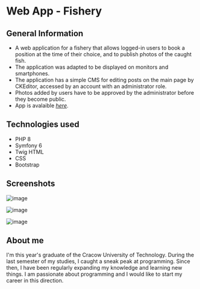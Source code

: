 # Web App - Fishery


## General Information
- A web application for a fishery that allows logged-in users to book a position at the time of their choice, and to publish photos of the caught fish.
- The application was adapted to be displayed on monitors and smartphones.
- The application has a simple CMS for editing posts on the main page by CKEditor, accessed by an account with an administrator role.
- Photos added by users have to be approved by the administrator before they become public.
- App is avalaible [_here_](https://sylwester-cebula.pl).

## Technologies used
- PHP 8
- Symfony 6
- Twig HTML
- CSS
- Bootstrap

## Screenshots
![image](https://user-images.githubusercontent.com/100083050/162738905-09da8563-f774-49ff-aa6e-0a55ea4db7a3.png)

![image](https://user-images.githubusercontent.com/100083050/162739422-bc6049cf-b5a9-492d-a334-5e477c0aa488.png)

![image](https://user-images.githubusercontent.com/100083050/162739565-3bd74270-1e4d-4c37-af70-22bc3b91145f.png)



## About me
I'm this year's graduate of the Cracow University of Technology. During the last semester of my studies, I caught a sneak peak at programming. Since then, I have been regularly expanding my knowledge and learning new things. I am passionate about programming and I would like to start my career in this direction.

